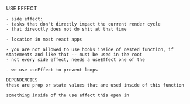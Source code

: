 USE EFFECT

    - side effect:
    - tasks that don't directly impact the current render cycle
    - that direcctly does not do shit at that time

    - location in most react apps

    - you are not allowed to use hooks inside of nested function, if statements and like that -- must be used in the root
    - not every side effect, needs a useEffect one of the 

    - we use useEffect to prevent loops

    DEPENDENCIES 
    these are prop or state values that are used inside of this function

    something inside of the use effect this open in